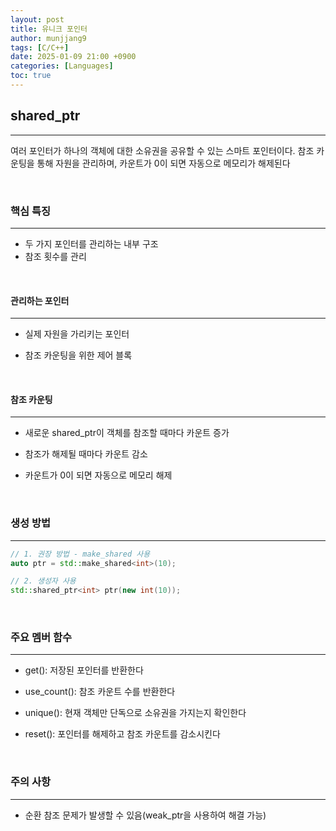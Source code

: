 ```yaml
---
layout: post
title: 유니크 포인터
author: munjjang9
tags: [C/C++]
date: 2025-01-09 21:00 +0900
categories: [Languages]
toc: true
---
```


## shared_ptr
---

여러 포인터가 하나의 객체에 대한 소유권을 공유할 수 있는 스마트 포인터이다. 참조 카운팅을 통해 자원을 관리하며, 카운트가 0이 되면 자동으로 메모리가 해제된다

<br>

### 핵심 특징
---
- 두 가지 포인터를 관리하는 내부 구조
- 참조 횟수를 관리

<br>

#### 관리하는 포인터
---
- 실제 자원을 가리키는 포인터

- 참조 카운팅을 위한 제어 블록

<br>

#### 참조 카운팅
--- 
- 새로운 shared_ptr이 객체를 참조할 때마다 카운트 증가

- 참조가 해제될 때마다 카운트 감소

- 카운트가 0이 되면 자동으로 메모리 해제

<br>

### 생성 방법
---
```cpp
// 1. 권장 방법 - make_shared 사용
auto ptr = std::make_shared<int>(10);

// 2. 생성자 사용
std::shared_ptr<int> ptr(new int(10));
```

<br>

### 주요 멤버 함수
---
- get(): 저장된 포인터를 반환한다

- use_count(): 참조 카운트 수를 반환한다

- unique(): 현재 객체만 단독으로 소유권을 가지는지 확인한다

- reset(): 포인터를 해제하고 참조 카운트를 감소시킨다

<br>

### 주의 사항
---
- 순환 참조 문제가 발생할 수 있음(weak_ptr을 사용하여 해결 가능)